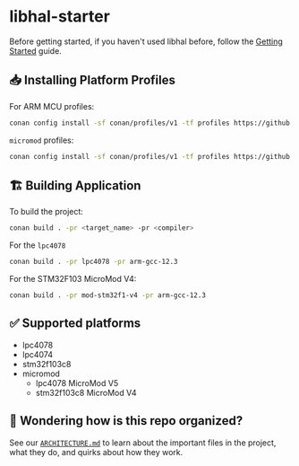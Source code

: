 # libhal-starter

Before getting started, if you haven't used libhal before, follow the
[Getting Started](https://libhal.github.io/latest/getting_started/) guide.

## 📥 Installing Platform Profiles

For ARM MCU profiles:

```bash
conan config install -sf conan/profiles/v1 -tf profiles https://github.com/libhal/libhal-arm-mcu.git
```

`micromod` profiles:

```bash
conan config install -sf conan/profiles/v1 -tf profiles https://github.com/libhal/libhal-micromod.git
```

## 🏗️ Building Application

To build the project:

```bash
conan build . -pr <target_name> -pr <compiler>
```

For the `lpc4078`

```bash
conan build . -pr lpc4078 -pr arm-gcc-12.3
```

For the STM32F103 MicroMod V4:

```bash
conan build . -pr mod-stm32f1-v4 -pr arm-gcc-12.3
```

## ✅ Supported platforms

- lpc4078
- lpc4074
- stm32f103c8
- micromod
  - lpc4078 MicroMod V5
  - stm32f103c8 MicroMod V4

## 🤔 Wondering how is this repo organized?

See our [`ARCHITECTURE.md`](./ARCHITECTURE.md) to learn about the important
files in the project, what they do, and quirks about how they work.

